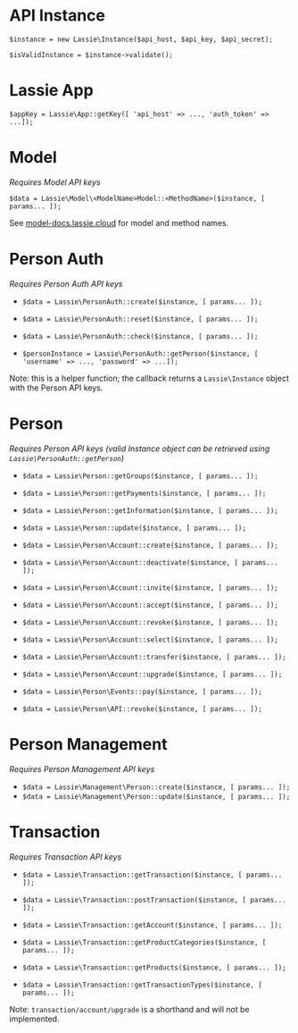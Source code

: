 # API Instance

    $instance = new Lassie\Instance($api_host, $api_key, $api_secret);

    $isValidInstance = $instance->validate();

# Lassie App

    $appKey = Lassie\App::getKey([ 'api_host' => ..., 'auth_token' => ...]);

# Model
_Requires Model API keys_

    $data = Lassie\Model\<ModelName>Model::<MethodName>($instance, [ params... ]);

See [model-docs.lassie.cloud](https://model-docs.lassie.cloud/) for model and method names.

# Person Auth
_Requires Person Auth API keys_

- `$data = Lassie\PersonAuth::create($instance, [ params... ]);`
- `$data = Lassie\PersonAuth::reset($instance, [ params... ]);`
- `$data = Lassie\PersonAuth::check($instance, [ params... ]);`

- `$personInstance = Lassie\PersonAuth::getPerson($instance, [ 'username' => ..., 'password' => ...]);`

Note: this is a helper function; the callback returns a `Lassie\Instance` object with the Person API keys.

# Person
_Requires Person API keys (valid Instance object can be retrieved using `Lassie\PersonAuth::getPerson`)_

- `$data = Lassie\Person::getGroups($instance, [ params... ]);`
- `$data = Lassie\Person::getPayments($instance, [ params... ]);`
- `$data = Lassie\Person::getInformation($instance, [ params... ]);`
- `$data = Lassie\Person::update($instance, [ params... ]);`

- `$data = Lassie\Person\Account::create($instance, [ params... ]);`
- `$data = Lassie\Person\Account::deactivate($instance, [ params... ]);`
- `$data = Lassie\Person\Account::invite($instance, [ params... ]);`
- `$data = Lassie\Person\Account::accept($instance, [ params... ]);`
- `$data = Lassie\Person\Account::revoke($instance, [ params... ]);`
- `$data = Lassie\Person\Account::select($instance, [ params... ]);`
- `$data = Lassie\Person\Account::transfer($instance, [ params... ]);`
- `$data = Lassie\Person\Account::upgrade($instance, [ params... ]);`

- `$data = Lassie\Person\Events::pay($instance, [ params... ]);`

- `$data = Lassie\Person\API::revoke($instance, [ params... ]);`

# Person Management
_Requires Person Management API keys_

- `$data = Lassie\Management\Person::create($instance, [ params... ]);`
- `$data = Lassie\Management\Person::update($instance, [ params... ]);`

# Transaction
_Requires Transaction API keys_

- `$data = Lassie\Transaction::getTransaction($instance, [ params... ]);`
- `$data = Lassie\Transaction::postTransaction($instance, [ params... ]);`

- `$data = Lassie\Transaction::getAccount($instance, [ params... ]);`
- `$data = Lassie\Transaction::getProductCategories($instance, [ params... ]);`
- `$data = Lassie\Transaction::getProducts($instance, [ params... ]);`
- `$data = Lassie\Transaction::getTransactionTypes($instance, [ params... ]);`

Note: `transaction/account/upgrade` is a shorthand and will not be implemented.
